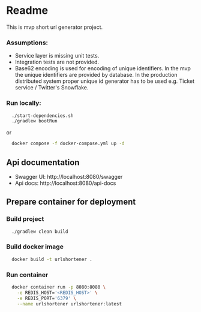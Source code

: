 # Readme
This is mvp short url generator project.

### Assumptions:
* Service layer is missing unit tests.
* Integration tests are not provided.
* Base62 encoding is used for encoding of unique identifiers. 
  In the mvp the unique identifiers are provided by database. In the production distributed system proper unique id generator has to be used e.g. Ticket service / Twitter's Snowflake.

### Run locally:
```bash
  ./start-dependencies.sh
  ./gradlew bootRun
```
or
```bash
  docker compose -f docker-compose.yml up -d
```

## Api documentation
* Swagger UI: http://localhost:8080/swagger
* Api docs: http://localhost:8080/api-docs

## Prepare container for deployment
### Build project
```bash
  ./gradlew clean build
```
### Build docker image
```bash
  docker build -t urlshortener .
```
### Run container
```bash
  docker container run -p 8080:8080 \
    -e REDIS_HOST='<REDIS_HOST>' \
    -e REDIS_PORT='6379' \
    --name urlshortener urlshortener:latest
```